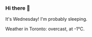 ### Hi there :wave:

It's Wednesday! I'm probably sleeping.

Weather in Toronto: overcast, at -1°C.
